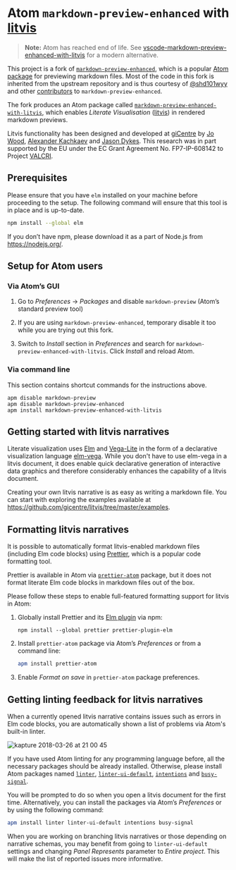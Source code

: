 # Atom `markdown-preview-enhanced` with [litvis](http://litvis.org/)

> **Note:** Atom has reached end of life. See [vscode-markdown-preview-enhanced-with-litvis](https://github.com/gicentre/vscode-markdown-preview-enhanced-with-litvis) for a modern alternative.

This project is a fork of [`markdown-preview-enhanced`](https://github.com/shd101wyy/markdown-preview-enhanced), which is a popular [Atom package](https://atom.io/packages/markdown-preview-enhanced) for previewing markdown files.
Most of the code in this fork is inherited from the upstream repository and is thus courtesy of [@shd101wyy](https://github.com/shd101wyy) and other [contributors](https://github.com/shd101wyy/markdown-preview-enhanced/graphs/contributors) to `markdown-preview-enhanced`.

The fork produces an Atom package called [`markdown-preview-enhanced-with-litvis`](https://atom.io/packages/markdown-preview-enhanced-with-litvis), which enables _Literate Visualisation_ ([litvis](http://litvis.org/)) in rendered markdown previews.

Litvis functionality has been designed and developed at [giCentre](https://www.gicentre.net/) by [Jo Wood](https://github.com/jwoLondon), [Alexander Kachkaev](https://github.com/kachkaev) and [Jason Dykes](https://github.com/jsndyks).
This research was in part supported by the EU under the EC Grant Agreement No. FP7-IP-608142 to Project [VALCRI](http://valcri.org/).

## Prerequisites

Please ensure that you have `elm` installed on your machine before proceeding to the setup.
The following command will ensure that this tool is in place and is up-to-date.

```bash
npm install --global elm
```

If you don’t have npm, please download it as a part of Node.js from https://nodejs.org/.

## Setup for Atom users

### Via Atom’s GUI

1.  Go to _Preferences_ → _Packages_ and disable `markdown-preview` (Atom’s standard preview tool)

1.  If you are using `markdown-preview-enhanced`, temporary disable it too while you are trying out this fork.

1.  Switch to _Install_ section in _Preferences_ and search for `markdown-preview-enhanced-with-litvis`.
    Click _Install_ and reload Atom.

### Via command line

This section contains shortcut commands for the instructions above.

```
apm disable markdown-preview
apm disable markdown-preview-enhanced
apm install markdown-preview-enhanced-with-litvis
```

## Getting started with litvis narratives

Literate visualization uses [Elm](http://elm-lang.org) and [Vega-Lite](https://vega.github.io/vega-lite) in the form of a declarative visualization language [elm-vega](http://package.elm-lang.org/packages/gicentre/elm-vega/latest).
While you don't have to use elm-vega in a litvis document, it does enable quick declarative generation of interactive data graphics and therefore considerably enhances the capability of a litvis document.

Creating your own litvis narrative is as easy as writing a markdown file.
You can start with exploring the examples available at
https://github.com/gicentre/litvis/tree/master/examples.

## Formatting litvis narratives

It is possible to automatically format litvis-enabled markdown files (including Elm code blocks) using [Prettier](https://prettier.io/), which is a popular code formatting tool.

Prettier is available in Atom via [`prettier-atom`](https://github.com/prettier/prettier-atom) package, but it does not format literate Elm code blocks in markdown files out of the box.

Please follow these steps to enable full-featured formatting support for litvis in Atom:

1.  Globally install Prettier and its [Elm plugin](https://github.com/gicentre/prettier-plugin-elm) via npm:

    ```
    npm install --global prettier prettier-plugin-elm
    ```

1.  Install `prettier-atom` package via Atom’s _Preferences_ or from a command line:

    ```bash
    apm install prettier-atom
    ```

1.  Enable _Format on save_ in `prettier-atom` package preferences.

## Getting linting feedback for litvis narratives

When a currently opened litvis narrative contains issues such as errors in Elm code blocks, you are automatically shown a list of problems via Atom's built-in linter.

![kapture 2018-03-26 at 21 00 45](https://user-images.githubusercontent.com/608862/37930310-4ba86c40-313a-11e8-99f5-a6b7ac99f38c.gif)

If you have used Atom linting for any programming language before, all the necessary packages should be already installed.
Otherwise, please install Atom packages named [`linter`](https://atom.io/packages/linter), [`linter-ui-default`](https://atom.io/packages/linter-ui-default), [`intentions`](https://atom.io/packages/intentions) and [`busy-signal`](https://atom.io/packages/busy-signal).

You will be prompted to do so when you open a litvis document for the first time.
Alternatively, you can install the packages via Atom’s _Preferences_ or by using the following command:

```bash
apm install linter linter-ui-default intentions busy-signal
```

When you are working on branching litvis narratives or those depending on narrative schemas, you may benefit from going to `linter-ui-default` settings and changing _Panel Represents_ parameter to _Entire project_.
This will make the list of reported issues more informative.
